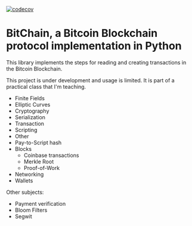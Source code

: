 [![codecov](https://codecov.io/gh/aroff/bitchain/branch/master/graph/badge.svg)](https://codecov.io/gh/aroff/bitchain)

# BitChain, a Bitcoin Blockchain protocol implementation in Python

This library implements the steps for reading and creating transactions in the Bitcoin Blockchain. 

This project is under development and usage is limited. It is part of a practical class that I'm teaching.

- Finite Fields
- Elliptic Curves
- Cryptography
- Serialization
- Transaction
- Scripting
- Other
- Pay-to-Script hash
- Blocks
    - Coinbase transactions
    - Merkle Root
    - Proof-of-Work
- Networking
- Wallets

Other subjects:

- Payment verification
- Bloom Filters
- Segwit

